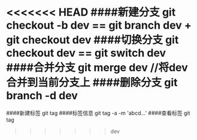 <<<<<<< HEAD
####新建分支
git checkout -b dev  ==  git branch dev + git checkout dev
####切换分支
git checkout dev  ==  git switch dev
####合并分支
git merge dev  //将dev合并到当前分支上
####删除分支
git branch -d dev
=======
####新建标签
git tag <tag-name>
####标签信息
git tag -a <tag-name> -m 'abcd...'
####查看标签
git tag
>>>>>>> dev
